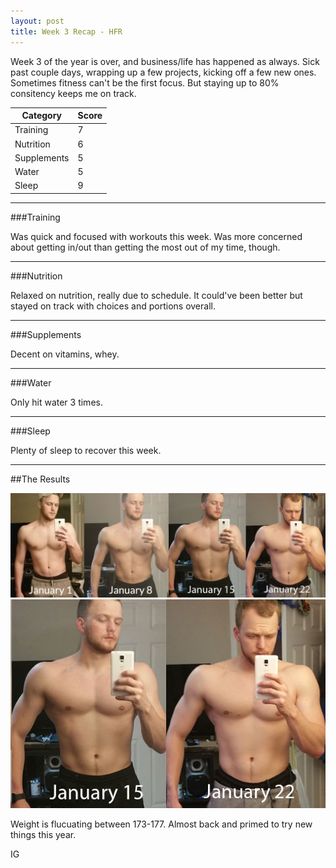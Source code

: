 ```yaml
---
layout: post
title: Week 3 Recap - HFR 
---
```


Week 3 of the year is over, and business/life has happened as always. Sick past couple days, wrapping up a few projects, kicking off a few new ones. Sometimes fitness can't be the first focus. But staying up to 80% consitency keeps me on track.

<table>
<thead>
<th>Category</th>
<th>Score</th>
</thead>
<tbody>
<tr>
<td>Training</td>
<td>7</td>
</tr>
<tr>
<td>Nutrition</td>
<td>6</td>
</tr>
<tr>
<td>Supplements</td>
<td>5</td>
</tr>
<tr>
<td>Water</td>
<td>5</td>
</tr>
<tr>
<td>Sleep</td>
<td>9</td>
</tr>
</tbody>
</table>

---

###Training

Was quick and focused with workouts this week. Was more concerned about getting in/out than getting the most out of my time, though.

---


###Nutrition

Relaxed on nutrition, really due to schedule. It could've been better but stayed on track with choices and portions overall.


---

###Supplements

Decent on vitamins, whey.

---


###Water

Only hit water 3 times.

---

###Sleep

Plenty of sleep to recover this week.

---

##The Results

<img src="/img/week-3.jpg">
<br />
<img src="/img/week-3-1.jpg">

Weight is flucuating between 173-177. Almost back and primed to try new things this year.

IG
